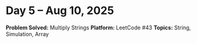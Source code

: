 # Day 5 – Aug 10, 2025

**Problem Solved:** Multiply Strings
**Platform:** LeetCode #43
**Topics:** String, Simulation, Array